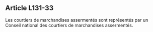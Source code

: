 Article L131-33
----
Les courtiers de marchandises assermentés sont représentés par un Conseil
national des courtiers de marchandises assermentés.
